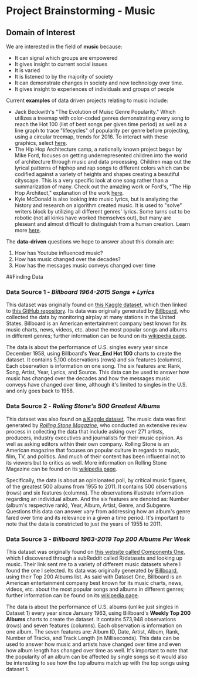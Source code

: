 # Project Brainstorming - Music


## Domain of Interest

We are interested in the field of __music__ because:
<ul>
  <li>
    It can signal which groups are empowered
  </li>
  <li>
    It gives insight to current social issues
  </li>
  <li>
    It is varied
  </li>
  <li>
    It is listened to by the majority of society
  </li>
  <li>
    It can demonstrate changes in society and new technology over time.
  </li>
  <li>
    It gives insight to experiences of individuals and groups of people
  </li>
</ul>


Current __examples__ of data driven projects relating to music include:

  - Jack Beckwith's "The Evolution of Muisc Genre Popularity." Which utilizes a treemap with color-coded genres demonstrating every song to reach the Hot 100 (list of best songs per given time period) as well as a line graph to trace "lifecycles" of popularity per genre before projecting, using a circular treemap, trends for 2016. To interact with these graphics, select [here](http://thedataface.com/2016/09/culture/genre-lifecycles?fbclid=IwAR2tNq0YAAklkI5TKU55t0Owx7qhoGSPUdOsp3xqkxiy1J8IWqTyELThGL4).
  - The Hip Hop Architecture camp, a nationally known project begun by Mike Ford, focuses on getting underrepresented children into the world of architecture through music and data processing. Children map out the lyrical patterns of hiphop and rap songs to different colors which can be codified against a variety of heights and shapes creating a beautiful cityscape. This is a very specific look at one song rather than a summarization of many. Check out the amazing work or Ford's, "The Hip Hop Architect," explanation of the work [here](http://hiphoparchitecture.com/hiphoparchitecture-album).
  - Kyle McDonald is also looking into music lyrics, but is analyzing the history and research on algorithm created music. It is used to "solve" writers block by utilizing all different genres' lyrics. Some turns out to be robotic (not all kinks have worked themselves out), but many are pleseant and almost difficult to distinguish from a human creation. Learn more [here](https://medium.com/artists-and-machine-intelligence/neural-nets-for-generating-music-f46dffac21c0).

The __data-driven__ questions we hope to answer about this domain are:
<ol>
  <li>
    How has Youtube influenced music?
  </li>
  <li>
    How has music changed over the decades?
  </li>
  <li>
    How has the messages music conveys changed over time
  </li>
</ol>

##Finding Data

### Data Source 1 - *Billboard 1964-2015 Songs + Lyrics*
This dataset was originally found on [this Kaggle dataset](https://www.kaggle.com/rakannimer/billboard-lyrics), which then linked to [this GitHub repository](https://github.com/walkerkq/musiclyrics). Its data was originally generated by [Billboard](https://www.billboard.com/archive/charts), who collected the data by monitoring airplay at many stations in the United States. Billboard is an American entertainment company best known for its music charts, news, videos, etc. about the most popular songs and albums in different genres; further information can be found on its [wikipedia page](https://en.wikipedia.org/wiki/Billboard_magazine).

The data is about the performance of U.S. singles every year since December 1958, using Billboard's **Year_End Hot 100** charts to create the dataset. It contains 5,100 observations (rows) and six features (columns). Each observation is information on one song. The six features are: Rank, Song, Artist, Year, Lyrics, and Source. This data can be used to answer how music has changed over the decades and how the messages music conveys have changed over time, although it's limited to singles in the U.S. and only goes back to 1958.

### Data Source 2 - *Rolling Stone's 500 Greatest Albums*
This dataset was also found on [a Kaggle dataset](https://www.kaggle.com/notgibs/500-greatest-albums-of-all-time-rolling-stone). The music data was first generated by [*Rolling Stone Magazine*](https://www.rollingstone.com/music/music-lists/500-greatest-albums-of-all-time-156826/), who conducted an extensive review process in collecting the data that include asking over 271 artists, producers, industry executives and journalists for their music opinion. As well as asking editors within their own company. Rolling Stone is an American magazine that focuses on popular culture in regards to music, film, TV, and politics. And much of their content has been influential not to its viewers but to critics as well. More information on Rolling Stone Magazine can be found on its [wikipedia page](https://en.wikipedia.org/wiki/Rolling_Stone).

Specifically, the data is about an opinionated poll, by critical music figures, of the greatest 500 albums from 1955 to 2011. It contains 500 observations (rows) and six features (columns). The observations illustrate information regarding an individual album. And the six features are denoted as: Number (album's respective rank), Year, Album, Artist, Genre, and Subgenre. Questions this data can answer vary from addressing how an album's genre fared over time and its relevance in a given a time period. It's important to note that the data is constricted to just the years of 1955 to 2011.

### Data Source 3 - *Billboard 1963-2019 Top 200 Albums Per Week*
This dataset was originally found on [this website called Components One](https://components.one/datasets/billboard-200/), which I discovered through a subReddit called R/datasets and looking up music. Their link sent me to a variety of different music datasets where I found the one I selected. Its data was originally generated by [Billboard](https://www.billboard.com/archive/charts), using their Top 200 Albums list. As said with Dataset One, Billboard is an American entertainment company best known for its music charts, news, videos, etc. about the most popular songs and albums in different genres; further information can be found on its [wikipedia page](https://en.wikipedia.org/wiki/Billboard_magazine).

The data is about the performance of U.S. albums (unlike just singles in Dataset 1) every year since January 1963, using Billboard's **Weekly Top 200 Albums** charts to create the dataset. It contains 573,948 observations (rows) and seven features (columns). Each observation is information on one album. The seven features are: Album ID, Date, Artist, Album, Rank, Number of Tracks, and Track Length (in Milliseconds). This data can be used to answer how music and artists have changed over time and even how album length has changed over time as well. It's important to note that the popularity of an album can be affected by single songs so it would also be interesting to see how the top albums match up with the top songs using dataset 1.
